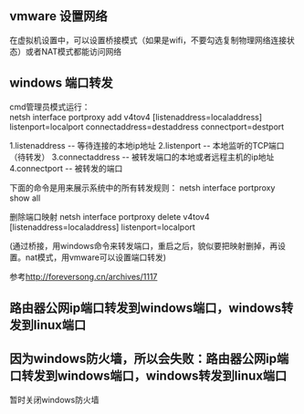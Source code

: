 ## vmware 设置网络
在虚拟机设置中，可以设置桥接模式（如果是wifi，不要勾选复制物理网络连接状态）或者NAT模式都能访问网络

## windows 端口转发
cmd管理员模式运行：  
netsh interface portproxy add v4tov4 [listenaddress=localaddress] listenport=localport connectaddress=destaddress connectport=destport  

1.listenaddress -- 等待连接的本地ip地址
2.listenport -- 本地监听的TCP端口（待转发）
3.connectaddress -- 被转发端口的本地或者远程主机的ip地址
4.connectport -- 被转发的端口

下面的命令是用来展示系统中的所有转发规则：
netsh interface portproxy show all

删除端口映射
netsh interface portproxy delete v4tov4 [listenaddress=localaddress] listenport=localport

(通过桥接，用windows命令来转发端口，重启之后，貌似要把映射删掉，再设置。nat模式，用vmware可以设置端口转发)

参考<http://foreversong.cn/archives/1117>


## 路由器公网ip端口转发到windows端口，windows转发到linux端口

## 因为windows防火墙，所以会失败：路由器公网ip端口转发到windows端口，windows转发到linux端口
暂时关闭windows防火墙